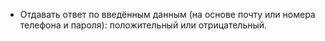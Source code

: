- Отдавать ответ по введённым данным (на основе почту или номера телефона и пароля): положительный или отрицательный.